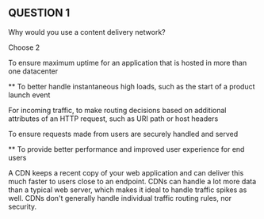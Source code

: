 
## QUESTION 1

Why would you use a content delivery network?

Choose 2

To ensure maximum uptime for an application that is hosted in more than one datacenter

** To better handle instantaneous high loads, such as the start of a product launch event

For incoming traffic, to make routing decisions based on additional attributes of an HTTP request, such as URI path or host headers

To ensure requests made from users are securely handled and served

** To provide better performance and improved user experience for end users


A CDN keeps a recent copy of your web application and can deliver this much faster to users close to an endpoint. CDNs can handle a lot more data than a typical web server, which makes it ideal to handle traffic spikes as well. CDNs don't generally handle individual traffic routing rules, nor security.